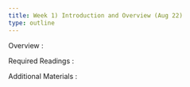 ```yaml
---
title: Week 1) Introduction and Overview (Aug 22)
type: outline
---
```


Overview
: 

Required Readings
: 

Additional Materials
: 